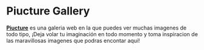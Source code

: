 # Piucture Gallery

[**Piucture**](https://piucture.vercel.app) es una galeria web en la que puedes ver muchas imagenes de todo tipo, ¡Deja volar tu imaginación en todo momento y toma inspiracion de las maravillosas imagenes que podras encontar aqui!

